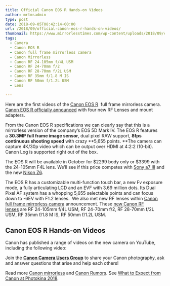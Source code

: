 ```yaml
---
title: Official Canon EOS R Hands-on Videos
author: mrtmsadmin
type: post
date: 2018-09-05T08:42:14+00:00
url: /2018/09/official-canon-eos-r-hands-on-videos/
thumbnail: https://www.mirrorlesstimes.com/wp-content/uploads/2018/09/canon-eos-r-front.jpg
tags:
  - Camera
  - Canon EOS R
  - Canon full frame mirrorless camera
  - Canon Mirrorless
  - Canon RF 24-105mm f/4L USM
  - Canon RF 24-70mm f/2
  - Canon RF 28-70mm f/2L USM
  - Canon RF 35mm f/1.8 M IS
  - Canon RF 50mm f/1.2L USM
  - Lens

---
```

Here are the first videos of the <a href="https://www.mirrorlesstimes.com/tags/canon-eos-r/" target="_blank" rel="noopener">Canon EOS R</a>  full frame mirrorless camera. <a href="https://www.dailycameranews.com/2018/09/canon-eos-r-full-frame-mirrorless-camera-announced/" target="_blank" rel="noopener">Canon EOS R officially announced</a> with four new RF Lenses and mount adapters.

From the Canon EOS R specifications we can clearly say that this is a mirrorless version of the company’s EOS 5D Mark IV. The EOS R features a **30.3MP full frame image sensor**, dual pixel RAW support, **8fps continuous shooting speed** with crazy **5,655 points. **The camera can capture 4K/30p video which can be output over HDMI at 4:2:2 (10-bit). Canon Log is supported right out of the box.

The EOS R will be available in October for $2299 body only or $3399 with the 24-105mm F4L lens. We&#8217;ll see if this price competes with [Sony a7 III][1] and the new <a href="https://www.mirrorlesstimes.com/tags/nikon-z6/" target="_blank" rel="noopener">Nikon Z6</a>. <!--more-->

The EOS R has a customizable multi-function touch bar, a new Fv exposure mode, a fully articulating LCD and an EVF with 3.69 million dots. Its Dual Pixel AF system has a whopping 5,655 selectable points and can focus down to -6EV with F1.2 lenses.  We also met new RF lenses within [Canon full frame mirrorless camera][2] announcement. These [new Canon RF lenses][3] are RF 24-105mm f/4L USM, RF 24-70mm f/2, RF 28-70mm f/2L USM, RF 35mm f/1.8 M IS, RF 50mm f/1.2L USM.

## Canon EOS R Hands-on Videos

Canon has published a range of videos on the new camera on YouTube, including the following video:









  
  
  
  
  


  
  
  
  


Join the <a class="ext-link" title="" href="https://www.facebook.com/groups/185572945112087/" target="_blank" rel="external nofollow noopener"><strong>Canon Camera Users Group</strong></a> to share your Canon photography, ask and answer questions that arise and help each others!

Read more [Canon mirrorless][4] and <a href="https://www.dailycameranews.com/tag/canon-rumors/" target="_blank" rel="noopener">Canon Rumors</a>. See <a href="https://www.dailycameranews.com/2018/08/what-to-expect-from-canon-at-photokina-2018/" rel="bookmark">What to Expect from Canon at Photokina 2018</a>.

 [1]: https://www.mirrorlesstimes.com/tags/sony-a7-iii/
 [2]: https://www.mirrorlesstimes.com/tags/canon-full-frame-mirrorless-camera/
 [3]: https://www.dailycameranews.com/2018/09/new-canon-rf-lenses-specifications-leaked/
 [4]: https://www.mirrorlesstimes.com/tags/canon-mirrorless/